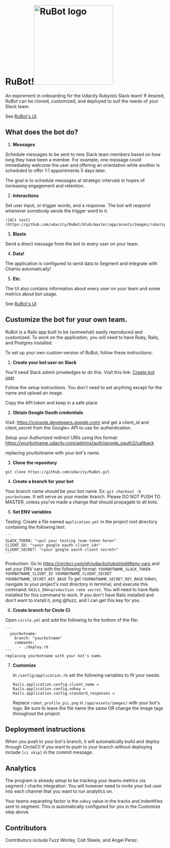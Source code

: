 RuBot!<img src="app/assets/images/rubot_profile_pic.png" alt="RuBot logo" width= "250"/>
======

An expirement in onboarding for the Udacity Rubyists Slack team! If desired, RuBot can be cloned, customized, and deployed to suit the needs of your Slack team. 

See [RuBot's UI](https://rubot.udacity.com/).

## What does the bot do?

1. **Messages**

  Schedule messages to be sent to new Slack team members based on how long they have been a member. For example, one message could immediately welcome the user and offering an orientation while another is scheduled to offer 1:1 appointments 5 days later.

  The goal is to schedule messages at strategic intervals in hopes of increasing engagement and retention.

2. **Interactions**

  Set user input, or trigger words, and a response. The bot will respond whenever somebody sends the trigger word to it.

    ![Alt text](https://github.com/udacity/RuBot/blob/master/app/assets/images/rubotspeak.png)

3. **Blasts**

  Send a direct message from the bot to every user on your team.

4. **Data!**

  The application is configured to send data to Segment and integrate with Chartio automatically!

5. **Etc.**

  The UI also contains information about every user on your team and some metrics about bot usage.

  See [RuBot's UI](https://rubot.udacity.com/)


## Customize the bot for your own team.

RuBot is a Rails app built to be (somewhat) easily reproduced and customized. To work on the application, you will need to have Ruby, Rails, and Postgres installed. 

To set up your own custom version of RuBot, follow these instructions:

1. **Create your bot user on Slack**

  You'll need Slack admin priveledges to do this. Visit this link: [Create bot user](https://my.slack.com/services/new/bot)

  Follow the setup instructions. You don't need to set anything except for the name and upload an image.

  Copy the API token and keep in a safe place.

2. **Obtain Google Oauth credentials**

  Visit: https://console.developers.google.com/ and get a client_id and client_secret from the Google+ API to use for authentication.

  Setup your Authorized redirect URIs using this format:
  https://yourbotname.udacity.com/admins/auth/google_oauth2/callback

  replacing yourbotname with your bot's name.

3. **Clone the repository**

  `git clone https://github.com/udacity/RuBot.git`

4. **Create a branch for your bot**

  Your branch name should be your bot name. Ex: `git checkout -b yourbotname`. It will serve as your master branch. Please DO NOT PUSH TO MASTER, unless you've made a change that should propagate to all bots.

5. **Set ENV variables**

  Testing: Create a file named `application.yml` in the project root directory containing the following text:

    ```
    SLACK_TOKEN: "<put your testing team token here>"
    CLIENT_ID: "<your google oauth client id>"
    CLIENT_SECRET: "<your google oauth client secret>"
    ```

  Production: Go to https://circleci.com/gh/udacity/rubot/edit#env-vars and set your ENV vars with the following format:
    ```
    YOURBOTNAME_SLACK_TOKEN
    YOURBOTNAME_CLIENT_ID
    YOURBOTNAME_CLIENT_SECRET
    YOURBOTNAME_SECRET_KEY_BASE
    ```
    To get `YOURBOTNAME_SECRET_KEY_BASE` token, navigate to your project's root directory in terminal, and execute this command: `RAILS_ENV=production rake secret`. You will need to have Rails installed for this command to work. If you don't have Rails installed and don't want to install it, ping @fuzz, and I can get this key for you.

6. **Create branch for Circle CI**

  Open `circle.yml` and add the following to the bottom of the file:

    ```
      yourbotname:
        branch: "yourbotname"
        commands:
          - ./deploy.rb
    ```
    replacing yourbotname with your bot's name.

7. **Customize**

    In `/config/application.rb` set the following variables to fit your needs:
    ```
    Rails.application.config.client_name =
    Rails.application.config.ndkey =
    Rails.application.config.standard_responses =
    ```

    Replace `rubot_profile_pic.png` in `/app/assets/images/` with your bot's logo. Be sure to leave the file name the same OR change the image tags throughout the project. 

## Deployment instructions

When you push to your bot's branch, it will automatically build and deploy through CircleCI! If you want to push to your branch without deploying include `[ci skip]` in the commit message.

## Analytics

The program is already setup to be tracking your teams metrics via segment / chartio integration. You will however need to invite your bot user into each channel that you want to run analytics on.

Your teams separating factor is the `ndkey` value in the tracks and indentifies sent to segment. This is automatically configured for you in the Customize step above.

## Contributors

Contributors include Fuzz Worley, Colt Steele, and Angel Perez.

